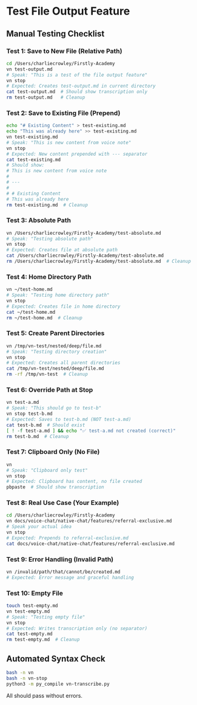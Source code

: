 # Test File Output Feature

## Manual Testing Checklist

### Test 1: Save to New File (Relative Path)
```bash
cd /Users/charliecrowley/Firstly-Academy
vn test-output.md
# Speak: "This is a test of the file output feature"
vn stop
# Expected: Creates test-output.md in current directory
cat test-output.md  # Should show transcription only
rm test-output.md   # Cleanup
```

### Test 2: Save to Existing File (Prepend)
```bash
echo "# Existing Content" > test-existing.md
echo "This was already here" >> test-existing.md
vn test-existing.md
# Speak: "This is new content from voice note"
vn stop
# Expected: New content prepended with --- separator
cat test-existing.md
# Should show:
# This is new content from voice note
#
# ---
#
# # Existing Content
# This was already here
rm test-existing.md  # Cleanup
```

### Test 3: Absolute Path
```bash
vn /Users/charliecrowley/Firstly-Academy/test-absolute.md
# Speak: "Testing absolute path"
vn stop
# Expected: Creates file at absolute path
cat /Users/charliecrowley/Firstly-Academy/test-absolute.md
rm /Users/charliecrowley/Firstly-Academy/test-absolute.md  # Cleanup
```

### Test 4: Home Directory Path
```bash
vn ~/test-home.md
# Speak: "Testing home directory path"
vn stop
# Expected: Creates file in home directory
cat ~/test-home.md
rm ~/test-home.md  # Cleanup
```

### Test 5: Create Parent Directories
```bash
vn /tmp/vn-test/nested/deep/file.md
# Speak: "Testing directory creation"
vn stop
# Expected: Creates all parent directories
cat /tmp/vn-test/nested/deep/file.md
rm -rf /tmp/vn-test  # Cleanup
```

### Test 6: Override Path at Stop
```bash
vn test-a.md
# Speak: "This should go to test-b"
vn stop test-b.md
# Expected: Saves to test-b.md (NOT test-a.md)
cat test-b.md  # Should exist
[ ! -f test-a.md ] && echo "✅ test-a.md not created (correct)"
rm test-b.md  # Cleanup
```

### Test 7: Clipboard Only (No File)
```bash
vn
# Speak: "Clipboard only test"
vn stop
# Expected: Clipboard has content, no file created
pbpaste  # Should show transcription
```

### Test 8: Real Use Case (Your Example)
```bash
cd /Users/charliecrowley/Firstly-Academy
vn docs/voice-chat/native-chat/features/referral-exclusive.md
# Speak your actual idea
vn stop
# Expected: Prepends to referral-exclusive.md
cat docs/voice-chat/native-chat/features/referral-exclusive.md
```

### Test 9: Error Handling (Invalid Path)
```bash
vn /invalid/path/that/cannot/be/created.md
# Expected: Error message and graceful handling
```

### Test 10: Empty File
```bash
touch test-empty.md
vn test-empty.md
# Speak: "Testing empty file"
vn stop
# Expected: Writes transcription only (no separator)
cat test-empty.md
rm test-empty.md  # Cleanup
```

## Automated Syntax Check

```bash
bash -n vn
bash -n vn-stop
python3 -m py_compile vn-transcribe.py
```

All should pass without errors.
